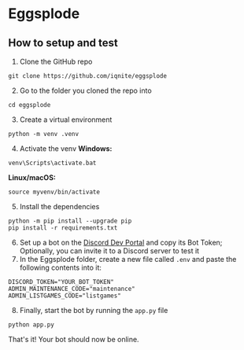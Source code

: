 # Eggsplode

## How to setup and test

1. Clone the GitHub repo
```
git clone https://github.com/iqnite/eggsplode
```

2. Go to the folder you cloned the repo into
```
cd eggsplode
```

3. Create a virtual environment
```
python -m venv .venv
```

4. Activate the venv
**Windows:**
```
venv\Scripts\activate.bat
```

**Linux/macOS:**
```
source myvenv/bin/activate
```

5. Install the dependencies
```
python -m pip install --upgrade pip
pip install -r requirements.txt
```

6. Set up a bot on the [Discord Dev Portal](https://discord.dev) and copy its Bot Token; Optionally, you can invite it to a Discord server to test it
7. In the Eggsplode folder, create a new file called `.env` and paste the following contents into it:
```
DISCORD_TOKEN="YOUR_BOT_TOKEN"
ADMIN_MAINTENANCE_CODE="maintenance"
ADMIN_LISTGAMES_CODE="listgames"
```

8. Finally, start the bot by running the `app.py` file
```
python app.py
```

That's it! Your bot should now be online.
